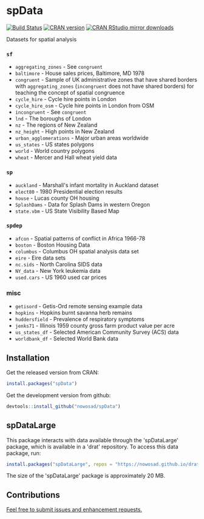 
<!-- README.md is generated from README.Rmd. Please edit that file -->
spData
======

[![Build Status](https://travis-ci.org/Nowosad/spData.png?branch=master)](https://travis-ci.org/Nowosad/spData) [![CRAN version](http://www.r-pkg.org/badges/version/spData)](https://cran.r-project.org/package=spData) [![CRAN RStudio mirror downloads](http://cranlogs.r-pkg.org/badges/spData)](https://cran.r-project.org/package=spData)

Datasets for spatial analysis

### `sf`

-   `aggregating_zones` - See `congruent`
-   `baltimore` - House sales prices, Baltimore, MD 1978
-   `congruent` - Sample of UK administrative zones that have shared borders with `aggregating_zones` (`incongruent` does not have shared borders) for teaching the concept of spatial congruence
-   `cycle_hire` - Cycle hire points in London
-   `cycle_hire_osm` - Cycle hire points in London from OSM
-   `incongruent` - See `congruent`
-   `lnd` - The boroughs of London
-   `nz` - The regions of New Zealand
-   `nz_height` - High points in New Zealand
-   `urban_agglomerations` - Major urban areas worldwide
-   `us_states` - US states polygons
-   `world` - World country polygons
-   `wheat` - Mercer and Hall wheat yield data

### `sp`

-   `auckland` - Marshall's infant mortality in Auckland dataset
-   `elect80` - 1980 Presidential election results
-   `house` - Lucas county OH housing
-   `SplashDams` - Data for Splash Dams in western Oregon
-   `state.vbm` - US State Visibility Based Map

### `spdep`

-   `afcon` - Spatial patterns of conflict in Africa 1966-78
-   `boston` - Boston Housing Data
-   `columbus` - Columbus OH spatial analysis data set
-   `eire` - Eire data sets
-   `nc.sids` - North Carolina SIDS data
-   `NY_data` - New York leukemia data
-   `used.cars` - US 1960 used car prices

### misc

-   `getisord` - Getis-Ord remote sensing example data
-   `hopkins` - Hopkins burnt savanna herb remains
-   `huddersfield` - Prevalence of respiratory symptoms
-   `jenks71` - Illinois 1959 county gross farm product value per acre
-   `us_states_df` - Selected American Community Survey (ACS) data
-   `worldbank_df` - Selected World Bank data

Installation
------------

Get the released version from CRAN:

``` r
install.packages("spData")
```

Get the development version from github:

``` r
devtools::install_github("nowosad/spData")
```

spDataLarge
-----------

This package interacts with data available through the 'spDataLarge' package, which is available in a 'drat' repository. To access this data package, run:

``` r
install.packages("spDataLarge", repos = "https://nowosad.github.io/drat/", type = "source")
```

The size of the 'spDataLarge' package is approximately 20 MB.

Contributions
-------------

[Feel free to submit issues and enhancement requests.](https://github.com/Nowosad/spData/issues)
